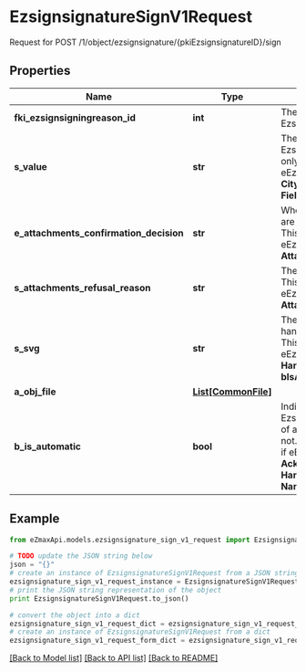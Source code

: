 # EzsignsignatureSignV1Request

Request for POST /1/object/ezsignsignature/{pkiEzsignsignatureID}/sign

## Properties

Name | Type | Description | Notes
------------ | ------------- | ------------- | -------------
**fki_ezsignsigningreason_id** | **int** | The unique ID of the Ezsignsigningreason | [optional] 
**s_value** | **str** | The value required for the Ezsignsignature.  This can only be set if eEzsignsignatureType is **City**, **FieldText** or **FieldTextarea** | [optional] 
**e_attachments_confirmation_decision** | **str** | Whether the attachment are accepted or refused.  This can only be set if eEzsignsignatureType is **AttachmentsConfirmation** | [optional] 
**s_attachments_refusal_reason** | **str** | The reason of refused.  This can only be set if eEzsignsignatureType is **AttachmentsConfirmation** | [optional] 
**s_svg** | **str** | The SVG of the handwritten signature.  This can only be set if eEzsignsignatureType is **Handwritten** and **bIsAutomatic** is false | [optional] 
**a_obj_file** | [**List[CommonFile]**](CommonFile.md) |  | [optional] 
**b_is_automatic** | **bool** | Indicates if the Ezsignsignature was part of an automatic process or not.  This can only be true if eEzsignsignatureType is **Acknowledgement**, **City**, **Handwritten**, **Initials**, **Name** or **Stamp**.  | 

## Example

```python
from eZmaxApi.models.ezsignsignature_sign_v1_request import EzsignsignatureSignV1Request

# TODO update the JSON string below
json = "{}"
# create an instance of EzsignsignatureSignV1Request from a JSON string
ezsignsignature_sign_v1_request_instance = EzsignsignatureSignV1Request.from_json(json)
# print the JSON string representation of the object
print EzsignsignatureSignV1Request.to_json()

# convert the object into a dict
ezsignsignature_sign_v1_request_dict = ezsignsignature_sign_v1_request_instance.to_dict()
# create an instance of EzsignsignatureSignV1Request from a dict
ezsignsignature_sign_v1_request_form_dict = ezsignsignature_sign_v1_request.from_dict(ezsignsignature_sign_v1_request_dict)
```
[[Back to Model list]](../README.md#documentation-for-models) [[Back to API list]](../README.md#documentation-for-api-endpoints) [[Back to README]](../README.md)


